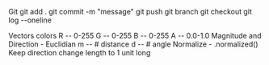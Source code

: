 Git
	git add .
	git commit -m "message"
	git push
	git branch <name>
	git checkout <name>
	git log --oneline

Vectors
	colors
		R -- 0-255
		G -- 0-255
		B -- 0-255
		A -- 0.0-1.0
	Magnitude and Direction - Euclidian
		m -- # distance
		d -- # angle
		Normalize - .normalized()
			Keep direction
				change length to 1 unit long
		
